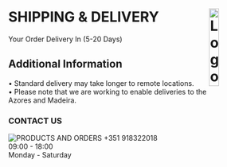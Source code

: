 # SHIPPING & DELIVERY <img alt="Logo" align="right" src="https://i.postimg.cc/XqH9nsvw/SPORTS-EXPRESS-logos-transparent.png" width="20%" />
Your Order Delivery In (5-20 Days)
## Additional Information
• Standard delivery may take longer to remote locations.
<br>
• Please note that we are working to enable deliveries to the Azores and Madeira.
### CONTACT US

<img alt="PRODUCTS AND ORDERS" src="https://i.postimg.cc/9ffg6y6Z/phone.png" class="css-1fimrv7">
<span>+351 918322018<br>09:00 - 18:00<br>Monday - Saturday</span>
